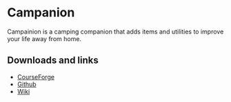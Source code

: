 # Campanion
Campainion is a camping companion that adds items and utilities to improve your life away from home.

## Downloads and links
- [CourseForge](https://www.curseforge.com/minecraft/mc-mods/campanion)
- [Github](https://github.com/TerraformersMC/Campanion)
- [Wiki](https://github.com/TerraformersMC/Campanion/wiki)